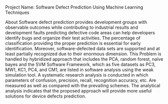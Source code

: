 Project Name: Software Defect Prediction Using Machine Learning Techniques

About 
Software defect prediction provides development groups with observable outcomes while contributing to industrial results and development faults predicting defective code areas can help developers identify bugs and organize their test activities. The percentage of classification providing the proper prediction is essential for early identification. Moreover, software-defected data sets are supported and at least partially recognized due to their enormous dimension. This Problem is handled by hybridized approach that includes the PCA, random forest, naïve bayes and the SVM Software Framework, which as five datasets as PC3, MW1, KC1, PC4, and CM1, are listed in software analysis using the weak simulation tool. A systematic research analysis is conducted in which parameters of confusion, precision, recall, recognition accuracy, etc. Are measured as well as compared with the prevailing schemes. The analytical analysis indicates that the proposed approach will provide more useful solutions for device defects prediction.
